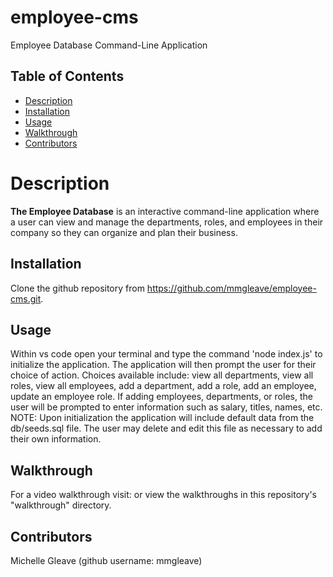 # employee-cms
Employee Database Command-Line Application

## Table of Contents
* [Description](#description)
* [Installation](#installation)
* [Usage](#usage)
* [Walkthrough](#walkthrough)
* [Contributors](#contributors)

# Description
**The Employee Database** is an interactive command-line application where a user can view and manage the departments, roles, and employees in their company so they can organize and plan their business.

## Installation
Clone the github repository from https://github.com/mmgleave/employee-cms.git. 

## Usage
Within vs code open your terminal and type the command 'node index.js' to initialize the application. The application will then prompt the user for their choice of action. Choices available include: view all departments, view all roles, view all employees, add a department, add a role, add an employee, update an employee role. If adding employees, departments, or roles, the user will be prompted to enter information such as salary, titles, names, etc. NOTE: Upon initialization the application will include default data from the db/seeds.sql file. The user may delete and edit this file as necessary to add their own information. 

## Walkthrough
For a video walkthrough visit:  or view the walkthroughs in this repository's "walkthrough" directory.

## Contributors
Michelle Gleave (github username: mmgleave)
